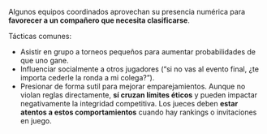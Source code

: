 Algunos equipos coordinados aprovechan su presencia numérica para **favorecer a un compañero que necesita clasificarse**.

Tácticas comunes:
- Asistir en grupo a torneos pequeños para aumentar probabilidades de que uno gane. 
- Influenciar socialmente a otros jugadores (“si no vas al evento final, ¿te importa cederle la ronda a mi colega?”).    
- Presionar de forma sutil para mejorar emparejamientos.
Aunque no violan reglas directamente, **sí cruzan límites éticos** y pueden impactar negativamente la integridad competitiva. Los jueces deben **estar atentos a estos comportamientos** cuando hay rankings o invitaciones en juego.